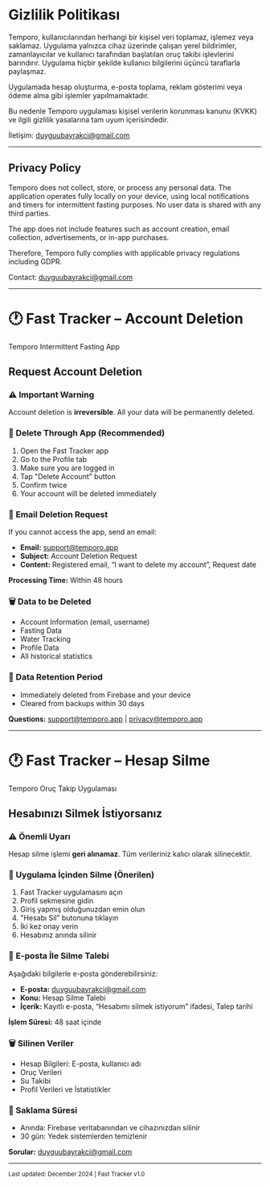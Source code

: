 <!DOCTYPE html>
<html lang="tr">
<head>
  <meta charset="UTF-8" />
  <meta name="viewport" content="width=device-width, initial-scale=1.0" />
  <title>Gizlilik Politikası | Temporo</title>
</head>
<body>

  <!-- Türkçe Gizlilik Politikası -->
  <h1>Gizlilik Politikası</h1>
  <p>Temporo, kullanıcılarından herhangi bir kişisel veri toplamaz, işlemez veya saklamaz. Uygulama yalnızca cihaz üzerinde çalışan yerel bildirimler, zamanlayıcılar ve kullanıcı tarafından başlatılan oruç takibi işlevlerini barındırır. Uygulama hiçbir şekilde kullanıcı bilgilerini üçüncü taraflarla paylaşmaz.</p>
  <p>Uygulamada hesap oluşturma, e-posta toplama, reklam gösterimi veya ödeme alma gibi işlemler yapılmamaktadır.</p>
  <p>Bu nedenle Temporo uygulaması kişisel verilerin korunması kanunu (KVKK) ve ilgili gizlilik yasalarına tam uyum içerisindedir.</p>
  <p>İletişim: <a href="mailto:duyguubayrakci@gmail.com">duyguubayrakci@gmail.com</a></p>

  <hr />

  <!-- English Privacy Policy -->
  <h2>Privacy Policy</h2>
  <p>Temporo does not collect, store, or process any personal data. The application operates fully locally on your device, using local notifications and timers for intermittent fasting purposes. No user data is shared with any third parties.</p>
  <p>The app does not include features such as account creation, email collection, advertisements, or in-app purchases.</p>
  <p>Therefore, Temporo fully complies with applicable privacy regulations including GDPR.</p>
  <p>Contact: <a href="mailto:duyguubayrakci@gmail.com">duyguubayrakci@gmail.com</a></p>

  <hr />

  <!-- Account Deletion – English -->
  <h1>🕐 Fast Tracker – Account Deletion</h1>
  <p>Temporo Intermittent Fasting App</p>

  <h2>Request Account Deletion</h2>
  <h3>⚠️ Important Warning</h3>
  <p>Account deletion is <strong>irreversible</strong>. All your data will be permanently deleted.</p>

  <h3>📱 Delete Through App (Recommended)</h3>
  <ol>
    <li>Open the Fast Tracker app</li>
    <li>Go to the Profile tab</li>
    <li>Make sure you are logged in</li>
    <li>Tap "Delete Account" button</li>
    <li>Confirm twice</li>
    <li>Your account will be deleted immediately</li>
  </ol>

  <h3>📧 Email Deletion Request</h3>
  <p>If you cannot access the app, send an email:</p>
  <ul>
    <li><strong>Email:</strong> <a href="mailto:support@temporo.app">support@temporo.app</a></li>
    <li><strong>Subject:</strong> Account Deletion Request</li>
    <li><strong>Content:</strong> Registered email, “I want to delete my account”, Request date</li>
  </ul>
  <p><strong>Processing Time:</strong> Within 48 hours</p>

  <h3>🗑️ Data to be Deleted</h3>
  <ul>
    <li>Account Information (email, username)</li>
    <li>Fasting Data</li>
    <li>Water Tracking</li>
    <li>Profile Data</li>
    <li>All historical statistics</li>
  </ul>

  <h3>💾 Data Retention Period</h3>
  <ul>
    <li>Immediately deleted from Firebase and your device</li>
    <li>Cleared from backups within 30 days</li>
  </ul>

  <p><strong>Questions:</strong> <a href="mailto:support@temporo.app">support@temporo.app</a> | <a href="mailto:privacy@temporo.app">privacy@temporo.app</a></p>

  <hr />

  <!-- Hesap Silme – Türkçe -->
  <h1>🕐 Fast Tracker – Hesap Silme</h1>
  <p>Temporo Oruç Takip Uygulaması</p>

  <h2>Hesabınızı Silmek İstiyorsanız</h2>
  <h3>⚠️ Önemli Uyarı</h3>
  <p>Hesap silme işlemi <strong>geri alınamaz</strong>. Tüm verileriniz kalıcı olarak silinecektir.</p>

  <h3>📱 Uygulama İçinden Silme (Önerilen)</h3>
  <ol>
    <li>Fast Tracker uygulamasını açın</li>
    <li>Profil sekmesine gidin</li>
    <li>Giriş yapmış olduğunuzdan emin olun</li>
    <li>"Hesabı Sil" butonuna tıklayın</li>
    <li>İki kez onay verin</li>
    <li>Hesabınız anında silinir</li>
  </ol>

  <h3>📧 E-posta İle Silme Talebi</h3>
  <p>Aşağıdaki bilgilerle e-posta gönderebilirsiniz:</p>
  <ul>
    <li><strong>E-posta:</strong> <a href="mailto:duyguubayrakci@gmail.com">duyguubayrakci@gmail.com</a></li>
    <li><strong>Konu:</strong> Hesap Silme Talebi</li>
    <li><strong>İçerik:</strong> Kayıtlı e-posta, “Hesabımı silmek istiyorum” ifadesi, Talep tarihi</li>
  </ul>
  <p><strong>İşlem Süresi:</strong> 48 saat içinde</p>

  <h3>🗑️ Silinen Veriler</h3>
  <ul>
    <li>Hesap Bilgileri: E-posta, kullanıcı adı</li>
    <li>Oruç Verileri</li>
    <li>Su Takibi</li>
    <li>Profil Verileri ve İstatistikler</li>
  </ul>

  <h3>💾 Saklama Süresi</h3>
  <ul>
    <li>Anında: Firebase veritabanından ve cihazınızdan silinir</li>
    <li>30 gün: Yedek sistemlerden temizlenir</li>
  </ul>

  <p><strong>Sorular:</strong> <a href="mailto:duyguubayrakci@gmail.com">duyguubayrakci@gmail.com</a></p>

  <hr />
  <p><small>Last updated: December 2024 | Fast Tracker v1.0</small></p>

</body>
</html>
